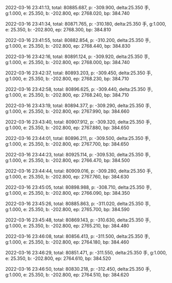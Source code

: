 2022-03-16 23:41:13, total: 80885.687, p: -309.900, delta:25.350 手, g:1.000, e: 25.350, b: -202.800, ep: 2768.020, bp: 384.740

2022-03-16 23:41:34, total: 80871.765, p: -310.180, delta:25.350 手, g:1.000, e: 25.350, b: -202.800, ep: 2768.300, bp: 384.810

2022-03-16 23:41:55, total: 80882.854, p: -310.200, delta:25.350 手, g:1.000, e: 25.350, b: -202.800, ep: 2768.440, bp: 384.830

2022-03-16 23:42:16, total: 80891.124, p: -309.920, delta:25.350 手, g:1.000, e: 25.350, b: -202.800, ep: 2768.000, bp: 384.740

2022-03-16 23:42:37, total: 80893.203, p: -309.450, delta:25.350 手, g:1.000, e: 25.350, b: -202.800, ep: 2768.230, bp: 384.710

2022-03-16 23:42:58, total: 80896.625, p: -309.440, delta:25.350 手, g:1.000, e: 25.350, b: -202.800, ep: 2768.240, bp: 384.710

2022-03-16 23:43:19, total: 80894.377, p: -309.290, delta:25.350 手, g:1.000, e: 25.350, b: -202.800, ep: 2767.990, bp: 384.660

2022-03-16 23:43:40, total: 80907.912, p: -309.320, delta:25.350 手, g:1.000, e: 25.350, b: -202.800, ep: 2767.880, bp: 384.650

2022-03-16 23:44:01, total: 80896.211, p: -309.500, delta:25.350 手, g:1.000, e: 25.350, b: -202.800, ep: 2767.700, bp: 384.650

2022-03-16 23:44:23, total: 80925.114, p: -309.530, delta:25.350 手, g:1.000, e: 25.350, b: -202.800, ep: 2766.470, bp: 384.500

2022-03-16 23:44:44, total: 80909.016, p: -309.280, delta:25.350 手, g:1.000, e: 25.350, b: -202.800, ep: 2767.760, bp: 384.630

2022-03-16 23:45:05, total: 80898.988, p: -308.710, delta:25.350 手, g:1.000, e: 25.350, b: -202.800, ep: 2766.090, bp: 384.350

2022-03-16 23:45:26, total: 80885.863, p: -311.020, delta:25.350 手, g:1.000, e: 25.350, b: -202.800, ep: 2765.700, bp: 384.590

2022-03-16 23:45:48, total: 80869.143, p: -310.630, delta:25.350 手, g:1.000, e: 25.350, b: -202.800, ep: 2765.210, bp: 384.480

2022-03-16 23:46:08, total: 80856.413, p: -311.500, delta:25.350 手, g:1.000, e: 25.350, b: -202.800, ep: 2764.180, bp: 384.460

2022-03-16 23:46:29, total: 80851.471, p: -311.550, delta:25.350 手, g:1.000, e: 25.350, b: -202.800, ep: 2764.610, bp: 384.520

2022-03-16 23:46:50, total: 80830.218, p: -312.450, delta:25.350 手, g:1.000, e: 25.350, b: -202.800, ep: 2764.510, bp: 384.620